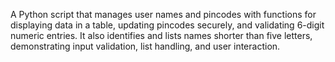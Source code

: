 A Python script that manages user names and pincodes with functions for displaying data in a table, updating pincodes securely, and validating 6-digit numeric entries. It also identifies and lists names shorter than five letters, demonstrating input validation, list handling, and user interaction.
